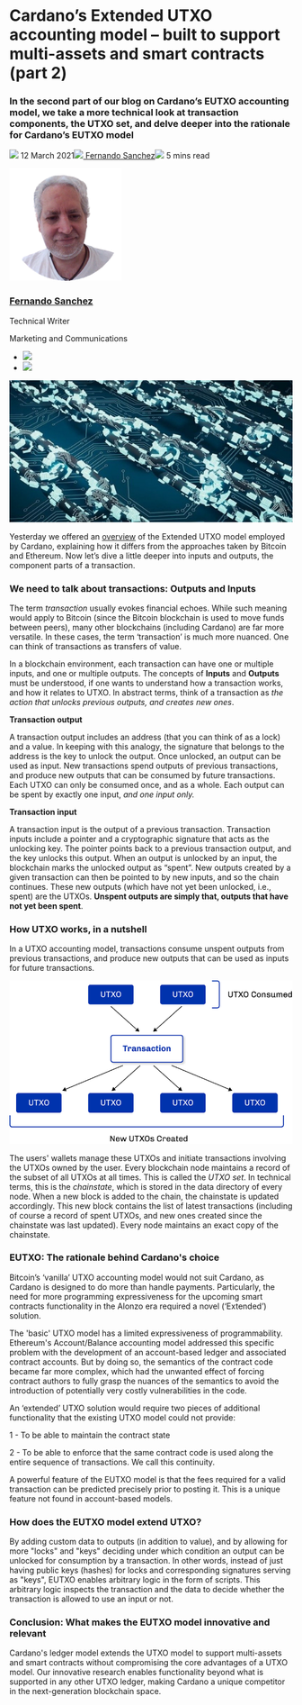 # Cardano’s Extended UTXO accounting model – built to support multi-assets and smart contracts (part 2)
### **In the second part of our blog on Cardano’s EUTXO accounting model, we take a more technical look at transaction components, the UTXO set, and delve deeper into the rationale for Cardano’s EUTXO model**
![](img/2021-03-12-cardanos-extended-utxo-accounting-model-part-2.002.png) 12 March 2021![](img/2021-03-12-cardanos-extended-utxo-accounting-model-part-2.002.png)[ Fernando Sanchez](/en/blog/authors/fernando-sanchez/page-1/)![](img/2021-03-12-cardanos-extended-utxo-accounting-model-part-2.003.png) 5 mins read

![Fernando Sanchez](img/2021-03-12-cardanos-extended-utxo-accounting-model-part-2.004.png)[](/en/blog/authors/fernando-sanchez/page-1/)
### [**Fernando Sanchez**](/en/blog/authors/fernando-sanchez/page-1/)
Technical Writer

Marketing and Communications

- ![](img/2021-03-12-cardanos-extended-utxo-accounting-model-part-2.005.png)[](mailto:fernando.sanchez@iohk.io "Email")
- ![](img/2021-03-12-cardanos-extended-utxo-accounting-model-part-2.006.png)[](https://www.linkedin.com/in/linkedinsanchezf/ "LinkedIn")

![Cardano’s Extended UTXO accounting model – built to support multi-assets and smart contracts (part 2)](img/2021-03-12-cardanos-extended-utxo-accounting-model-part-2.007.jpeg)

Yesterday we offered an [overview](https://iohk.io/en/blog/posts/2021/03/11/cardanos-extended-utxo-accounting-model/) of the Extended UTXO model employed by Cardano, explaining how it differs from the approaches taken by Bitcoin and Ethereum. Now let’s dive a little deeper into inputs and outputs, the component parts of a transaction. 
### **We need to talk about transactions: Outputs and Inputs**
The term *transaction* usually evokes financial echoes. While such meaning would apply to Bitcoin (since the Bitcoin blockchain is used to move funds between peers), many other blockchains (including Cardano) are far more versatile. In these cases, the term ‘transaction’ is much more nuanced. One can think of transactions as transfers of value.

In a blockchain environment, each transaction can have one or multiple inputs, and one or multiple outputs. The concepts of **Inputs** and **Outputs** must be understood, if one wants to understand how a transaction works, and how it relates to UTXO. In abstract terms, think of a transaction as *the action that unlocks previous outputs, and creates new ones*.

**Transaction output**

A transaction output includes an address (that you can think of as a lock) and a value. In keeping with this analogy, the signature that belongs to the address is the key to unlock the output. Once unlocked, an output can be used as input. New transactions spend outputs of previous transactions, and produce new outputs that can be consumed by future transactions. Each UTXO can only be consumed once, and as a whole. Each output can be spent by exactly one input, *and one input only.*

**Transaction input**

A transaction input is the output of a previous transaction. Transaction inputs include a pointer and a cryptographic signature that acts as the unlocking key. The pointer points back to a previous transaction output, and the key unlocks this output. When an output is unlocked by an input, the blockchain marks the unlocked output as “spent”. New outputs created by a given transaction can then be pointed to by new inputs, and so the chain continues. These new outputs (which have not yet been unlocked, i.e., spent) are the UTXOs. **Unspent outputs are simply that, outputs that have not yet been spent**.
### **How UTXO works, in a nutshell**
In a UTXO accounting model, transactions consume unspent outputs from previous transactions, and produce new outputs that can be used as inputs for future transactions.

![](img/2021-03-12-cardanos-extended-utxo-accounting-model-part-2.008.png)

The users' wallets manage these UTXOs and initiate transactions involving the UTXOs owned by the user. Every blockchain node maintains a record of the subset of all UTXOs at all times. This is called the *UTXO set*. In technical terms, this is the *chainstate*, which is stored in the data directory of every node. When a new block is added to the chain, the chainstate is updated accordingly. This new block contains the list of latest transactions (including of course a record of spent UTXOs, and new ones created since the chainstate was last updated). Every node maintains an exact copy of the chainstate. 
### **EUTXO: The rationale behind Cardano's choice**
Bitcoin’s ‘vanilla’ UTXO accounting model would not suit Cardano, as Cardano is designed to do more than handle payments. Particularly, the need for more programming expressiveness for the upcoming smart contracts functionality in the Alonzo era required a novel (‘Extended’) solution.

The 'basic' UTXO model has a limited expressiveness of programmability. Ethereum's Account/Balance accounting model addressed this specific problem with the development of an account-based ledger and associated contract accounts. But by doing so, the semantics of the contract code became far more complex, which had the unwanted effect of forcing contract authors to fully grasp the nuances of the semantics to avoid the introduction of potentially very costly vulnerabilities in the code.

An ‘extended’ UTXO solution would require two pieces of additional functionality that the existing UTXO model could not provide: 

1 - To be able to maintain the contract state

2 - To be able to enforce that the same contract code is used along the entire sequence of transactions. We call this continuity.

A powerful feature of the EUTXO model is that the fees required for a valid transaction can be predicted precisely prior to posting it. This is a unique feature not found in account-based models.
### **How does the EUTXO model extend UTXO?**
By adding custom data to outputs (in addition to value), and by allowing for more "locks" and "keys" deciding under which condition an output can be unlocked for consumption by a transaction. In other words, instead of just having public keys (hashes) for locks and corresponding signatures serving as "keys", EUTXO enables arbitrary logic in the form of scripts. This arbitrary logic inspects the transaction and the data to decide whether the transaction is allowed to use an input or not.
### **Conclusion: What makes the EUTXO model innovative and relevant**
Cardano's ledger model extends the UTXO model to support multi-assets and smart contracts without compromising the core advantages of a UTXO model. Our innovative research enables functionality beyond what is supported in any other UTXO ledger, making Cardano a unique competitor in the next-generation blockchain space.
